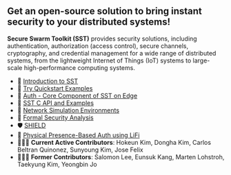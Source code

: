 ## Get an open-source solution to bring instant security to your distributed systems!

**Secure Swarm Toolkit (SST)** provides security solutions, including authentication, authorization (access control), secure channels, cryptography, and credential management for a wide range of distributed systems, from the lightweight Internet of Things (IoT) systems to large-scale high-performance computing systems.

- 📜 [Introduction to SST](https://github.com/iotauth/iotauth/blob/master/README.md)
- 🚀 [Try Quickstart Examples](https://github.com/iotauth/iotauth/tree/master/examples)
- 🔐 [Auth - Core Component of SST on Edge](https://github.com/iotauth/iotauth/tree/master/auth)
- 🛝 [SST C API and Examples](https://github.com/iotauth/sst-c-api)
- 🛜 [Network Simulation Environments](https://github.com/iotauth/iotauth_experiments)
- 🧐 [Formal Security Analysis](https://github.com/iotauth/security_analysis)
- 🛡️ [SHIELD](https://github.com/iotauth/SHIELD)
- 📌 [Physical Presence-Based Auth using LiFi](https://github.com/iotauth/lifi-auth)
- 🧑🏻‍💻 **Current Active Contributors**: Hokeun Kim, Dongha Kim, Carlos Beltran Quinonez, Sunyoung Kim, Jose Felix
- 👨🏻‍🎓 **Former Contributors**: Salomon Lee, Eunsuk Kang, Marten Lohstroh, Taekyung Kim, Yeongbin Jo
